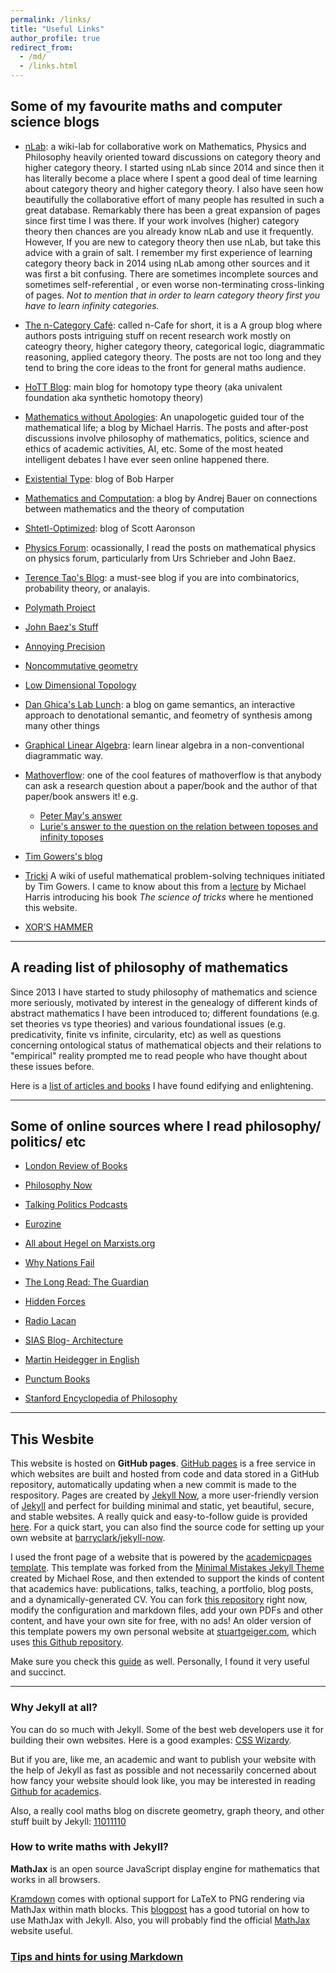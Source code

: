 ```yaml
---
permalink: /links/
title: "Useful Links"
author_profile: true
redirect_from: 
  - /md/
  - /links.html
---
```



## Some of my favourite maths and computer science blogs

* [nLab](https://ncatlab.org/nlab/show/HomePage):
 a wiki-lab for collaborative work on Mathematics, Physics and Philosophy heavily oriented toward discussions on category theory
and higher category theory. I started using nLab since 2014 and since then it has literally become a place where I spent a good deal of time learning about category theory and higher category theory. I also have seen how beautifully the collaborative effort of many people has resulted in such a great database. Remarkably there has been a great expansion of pages since first time I was there. If your work involves (higher) category theory then chances are you already know nLab and use it frequently. However, If you are new to category theory then use nLab, but take this advice with a grain of salt. I remember my first experience of learning category theory back in 2014 using nLab among other sources and it was first a bit confusing. There are sometimes incomplete sources and sometimes self-referential , or even worse non-terminating cross-linking of pages. _Not to mention that in order to learn category theory first you have to learn infinity categories._    

* [The n-Category Café](https://golem.ph.utexas.edu/category/):
 called n-Cafe for short, it is a A group blog where authors posts intriguing stuff on recent research work mostly on cateogry theory, higher category theory, categorical logic, diagrammatic reasoning, applied category theory. The posts are not too long and they tend to bring the core ideas to the front for general maths audience. 
 
* [HoTT Blog](https://homotopytypetheory.org/blog/):
  main blog for homotopy type theory (aka univalent foundation aka synthetic homotopy theory)
  
* [Mathematics without Apologies](https://mathematicswithoutapologies.wordpress.com/):
  An unapologetic guided tour of the mathematical life; a blog by Michael Harris. The posts and after-post discussions involve philosophy of mathematics, politics, science and ethics of academic activities, AI, etc. Some of the most heated intelligent debates I have ever seen online happened there.   

* [Existential Type](https://existentialtype.wordpress.com/): 
 blog of Bob Harper
  
* [Mathematics and Computation](http://math.andrej.com): 
 a blog by Andrej Bauer on connections between mathematics and the theory of computation 

* [Shtetl-Optimized](https://www.scottaaronson.com/blog/):
  blog of Scott Aaronson
  
* [Physics Forum](https://www.physicsforums.com/insights/a-first-idea-of-quantum-field-theory/):
 ocassionally, I read the posts on mathematical physics on physics forum, particularly from Urs Schrieber and John Baez.  
 
* [Terence Tao's Blog](https://terrytao.wordpress.com/):
 a must-see blog if you are into combinatorics, probability theory, or analayis. 

* [Polymath Project](http://michaelnielsen.org/polymath1/index.php?title=Main_Page)

* [John Baez's Stuff](http://math.ucr.edu/home/baez/)

* [Annoying Precision](https://qchu.wordpress.com/)

* [Noncommutative geometry](http://noncommutativegeometry.blogspot.co.uk/)

* [Low Dimensional Topology](https://ldtopology.wordpress.com/about/)

* [Dan Ghica's Lab Lunch](http://researchblogs.cs.bham.ac.uk/thelablunch/):
  a blog on game semantics, an interactive approach to denotational semantic, and feometry of synthesis among many other things

* [Graphical Linear Algebra](https://graphicallinearalgebra.net/about/): 
  learn linear algebra in a non-conventional diagrammatic way. 

* [Mathoverflow](https://mathoverflow.net/search?q=topos):
 one of the cool features of mathoverflow is that anybody can ask a research question about a paper/book and the author of that paper/book answers it!
e.g. 
  * [Peter May's answer](https://mathoverflow.net/questions/204167/why-should-have-peter-may-worked-with-cgwh-instead-of-cgh-in-the-geometry-of-it) 
  * [Lurie's answer to the question on the relation between toposes and infinity toposes](https://mathoverflow.net/questions/92454/relation-between-topos-and-infty-topos)


* [Tim Gowers's blog](https://gowers.wordpress.com/) 

* [Tricki](http://www.tricki.org/)
 A wiki of useful mathematical problem-solving techniques initiated by Tim Gowers.
 I came to know about this from a [lecture](https://www.youtube.com/watch?v=3n-3ZVfZfEU) by Michael Harris introducing his book _The science of tricks_ where he mentioned this website.

* [XOR’S HAMMER](https://xorshammer.com/)



-----------------------------------------------------------------------------------------------
## <a name="phil-math:reading-list"></a> A reading list of philosophy of mathematics 

Since 2013 I have started to study philosophy of mathematics and science more seriously, motivated by interest in the genealogy of different kinds of abstract mathematics I have been introduced to; different foundations (e.g. set theories vs type theories) and various foundational issues (e.g. predicativity, finite vs infinite, circularity, etc) as well as questions concerning ontological status of mathematical objects and their relations to "empirical" reality prompted me to read people who have thought about these issues before. 

Here is a [list of articles and books](/phil_math/reading_list.html) I have found edifying and enlightening. 




-----------------------------------------------------------------------------------------------
## Some of online sources where I read philosophy/ politics/ etc


* [London Review of Books](https://www.lrb.co.uk/)

* [Philosophy Now](https://philosophynow.org/)

* [Talking Politics Podcasts](https://www.talkingpoliticspodcast.com/)

* [Eurozine](https://www.eurozine.com/)

* [All about Hegel on Marxists.org](https://www.marxists.org/reference/archive/hegel/index.htm)

* [Why Nations Fail](http://whynationsfail.com/)

* [The Long Read: The Guardian](https://www.theguardian.com/news/series/the-long-read)

* [Hidden Forces](https://www.hiddenforcespod.com/)

* [Radio Lacan](http://www.radiolacan.com/en/home)

* [SIAS Blog- Architecture](http://blog.sias.gr/)

* [Martin Heidegger in English](http://www.beyng.com/)

* [Punctum Books](https://punctumbooks.com/blog/here-be-monsters-a-punctum-publishing-primer/)

* [Stanford Encyclopedia of Philosophy](https://plato.stanford.edu)



------------------------------------------------------------------------------------------------
## This Wesbite


This website is hosted on **GitHub pages**. [GitHub pages](https://pages.github.com) is a free service in which websites are built and hosted from code and data stored in a GitHub repository, automatically updating when a new commit is made to the respository. Pages are created by [Jekyll Now](http://www.jekyllnow.com/), a more user-friendly version of [Jekyll](https://jekyllrb.com/) and perfect for building minimal and static, yet beautiful, secure, and stable websites. A really quick and easy-to-follow guide is provided [here](https://www.smashingmagazine.com/2014/08/build-blog-jekyll-github-pages/). For a quick start, you can also find the source code for setting up your own website at [barryclark/jekyll-now](https://github.com/barryclark/jekyll-now).  

I used the front page of a website that is powered by the [academicpages template](https://github.com/academicpages/academicpages.github.io). This template was forked from the [Minimal Mistakes Jekyll Theme](https://mmistakes.github.io/minimal-mistakes/) created by Michael Rose, and then extended to support the kinds of content that academics have: publications, talks, teaching, a portfolio, blog posts, and a dynamically-generated CV. You can fork [this repository](https://github.com/academicpages/academicpages.github.io) right now, modify the configuration and markdown files, add your own PDFs and other content, and have your own site for free, with no ads! An older version of this template powers my own personal website at [stuartgeiger.com](http://stuartgeiger.com), which uses [this Github repository](https://github.com/staeiou/staeiou.github.io).


Make sure you check this [guide](http://jmcglone.com/guides/github-pages/) as well. Personally, I found it very useful and succinct. 


-------------------------
### Why Jekyll at all? 

You can do so much with Jekyll. Some of the best web developers use it for building their own websites. Here is a good examples:
[CSS Wizardy](https://csswizardry.com/about/).

But if you are, like me, an academic and want to publish your website with the help of Jekyll as fast as possible and not necessarily concerned about how fancy your website should look like, you may be interested in reading
[Github for academics](http://blogs.lse.ac.uk/impactofsocialsciences/2013/06/04/github-for-academics/).

Also, a really cool maths blog on discrete geometry, graph theory, and other stuff built by Jekyll: [11011110](https://11011110.github.io/blog/)

<!--- Write more here about the knowledge economy and more open ways of sharing knowledge
[Punctum](https://punctumbooks.com/blog/here-be-monsters-a-punctum-publishing-primer/) -->

### How to write maths with Jekyll? 

**MathJax** is an open source JavaScript display engine for mathematics that works in all browsers.

[Kramdown](https://kramdown.gettalong.org/) comes with optional support for LaTeX to PNG rendering via MathJax within math blocks. This [blogpost](http://gastonsanchez.com/visually-enforced/opinion/2014/02/16/Mathjax-with-jekyll/) has a good tutorial on how to use MathJax with Jekyll. Also, you will probably find the official [MathJax](http://docs.mathjax.org/en/latest/start.html) website useful.


### [Tips and hints for using Markdown](/markdown/markdown-guide.md)

